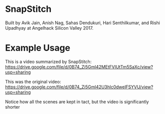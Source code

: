 # SnapStitch
Built by Avik Jain, Anish Nag, Sahas Dendukuri, Hari Senthilkumar, and Rishi Upadhyay at Angelhack Silicon Valley 2017.

# Example Usage
This is a video summarized by SnapStitch:
https://drive.google.com/file/d/0B74_Zi5Gml42MEtFVlUtTm5SaXc/view?usp=sharing

This was the original video:
https://drive.google.com/file/d/0B74_Zi5Gml42U3hlc0dwelFSYVU/view?usp=sharing

Notice how all the scenes are kept in tact, but the video is significantly shorter
